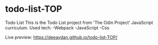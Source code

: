 # todo-list-TOP
Todo List
This is the Todo List project from 'The Odin Project' JavaScript curriculum.
Used tech:
-Webpack
-JavaScript
-Css

Live preview: 
https://deeaydan.github.io/todo-list-TOP/
